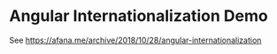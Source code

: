 # Angular Internationalization Demo

See https://afana.me/archive/2018/10/28/angular-internationalization